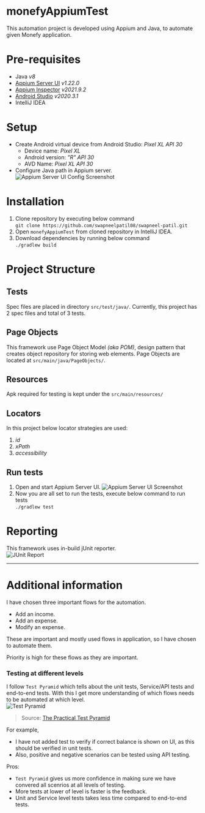 # monefyAppiumTest

This automation project is developed using Appium and Java, to automate given Monefy application. <br />

# Pre-requisites
- Java _v8_
- [Appium Server UI]("https://github.com/appium/appium-desktop/releases") _v1.22.0_
- [Appium Inspector]("https://github.com/appium/appium-inspector/releases") _v2021.9.2_
- [Android Studio]("https://developer.android.com/studio) _v2020.3.1_
- IntelliJ IDEA

# Setup
- Create Android virtual device from Android Studio: _Pixel XL API 30_
    - Device name: _Pixel XL_
    - Android version: _"R" API 30_
    - AVD Name: _Pixel XL API 30_
- Configure Java path in Appium server.
  ![Appium Server UI Config Screenshot](https://i.imgur.com/UUFC6QC_d.webp?maxwidth=760)
  
# Installation
1. Clone repository by executing below command <br /> `git clone https://github.com/swapneelpatil08/swapneel-patil.git`
2. Open `monefyAppiumTest` from cloned repository in IntelliJ IDEA.
3. Download dependencies by running below command <br /> `./gradlew build`

# Project Structure

## Tests
Spec files are placed in directory `src/test/java/`. Currently, this project has 2 spec files and total of 3 tests.

## Page Objects
This framework use Page Object Model _(aka POM)_, design pattern that creates object repository for storing web elements. Page Objects are located at `src/main/java/PageObjects/`.

## Resources
Apk required for testing is kept under the `src/main/resources/`

## Locators 
In this project below locator strategies are used:
1. _id_
2. _xPath_
3. _accessibility_

## Run tests
1. Open and start Appium Server UI.
   ![Appium Server UI Screenshot](https://i.imgur.com/ta05RAb_d.webp?maxwidth=1520)
2. Now you are all set to run the tests, execute below command to run tests <br /> `./gradlew test`

# Reporting
This framework uses in-build jUnit reporter. <br />
![JUnit Report](https://i.imgur.com/IqNfF9k_d.webp?maxwidth=1520)

***

# Additional information
I have chosen three important flows for the automation. 

* Add an income.
* Add an expense.
* Modify an expense.

These are important and mostly used flows in application, so I have chosen to automate them.

Priority is high for these flows as they are important.

### Testing at different levels
I follow `Test Pyramid` which tells about the unit tests, Service/API tests and end-to-end tests. With this I get more understanding of which flows needs to be automated at which level.
<br />
![Test Pyramid](https://martinfowler.com/articles/practical-test-pyramid/testPyramid.png)
<br />
> Source: [The Practical Test Pyramid]("https://martinfowler.com/articles/practical-test-pyramid.html")

For example, 
* I have not added test to verify if correct balance is shown on UI, as this should be verified in unit tests.
* Also, positive and negative scenarios can be tested using API testing.

Pros:
- `Test Pyramid` gives us more confidence in making sure we have convered all scenrios at all levels of testing.
- More tests at lower of level is faster is the feedback.
- Unit and Service level tests takes less time compared to end-to-end tests.